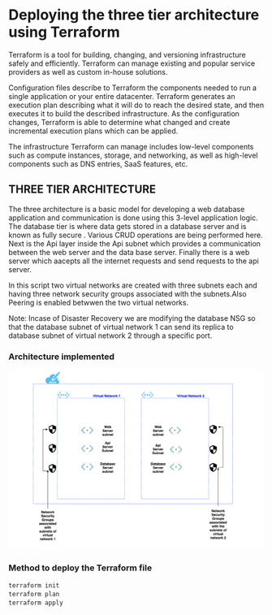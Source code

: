 # Deploying the three tier architecture using Terraform


Terraform is a tool for building, changing, and versioning infrastructure safely and efficiently. Terraform can manage existing and popular service providers as well as custom in-house solutions.<br/>

Configuration files describe to Terraform the components needed to run a single application or your entire datacenter. Terraform generates an execution plan describing what it will do to reach the desired state, and then executes it to build the described infrastructure. As the configuration changes, Terraform is able to determine what changed and create incremental execution plans which can be applied.<br/>

The infrastructure Terraform can manage includes low-level components such as compute instances, storage, and networking, as well as high-level components such as DNS entries, SaaS features, etc.<br/>
## THREE TIER ARCHITECTURE
The three   architecture  is a basic model for developing a web database application and communication is done using this 3-level application logic.
The  database tier is  where data gets stored in a database server and is known as fully secure . Various CRUD operations are being performed here. Next is the Api layer inside the Api subnet which provides a communication between the web server and the data base server. Finally there is a web server which aacepts all the internet requests and send requests to the api server.

In this  script  two virtual networks are created  with three subnets each and having three network security groups associated with the subnets.Also  Peering is enabled betwwen the two virtual networks.<br/>

Note: Incase of Disaster Recovery we are modifying the database NSG so that the database subnet of virtual network 1 can send its replica to database subnet of virtual network 2 through a specific port.
### Architecture implemented
<p allign="center">
<img src="./highlevelpicture.png">
</p>

### Method  to deploy  the Terraform file
```bash 
terraform init
terraform plan
terraform apply
```
